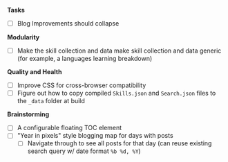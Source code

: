 **Tasks**
- [ ] Blog Improvements should collapse

**Modularity**
- [ ] Make the skill collection and data make skill collection and data generic (for example, a languages learning breakdown)

**Quality and Health**
- [ ] Improve CSS for cross-browser compatibility
- [ ] Figure out how to copy compiled `Skills.json` and `Search.json` files to the `_data` folder at build

**Brainstorming**
- [ ] A configurable floating TOC element
- [ ] "Year in pixels" style blogging map for days with posts
  - [ ] Navigate through to see all posts for that day (can reuse existing search query w/ date format `%b %d, %Y`)